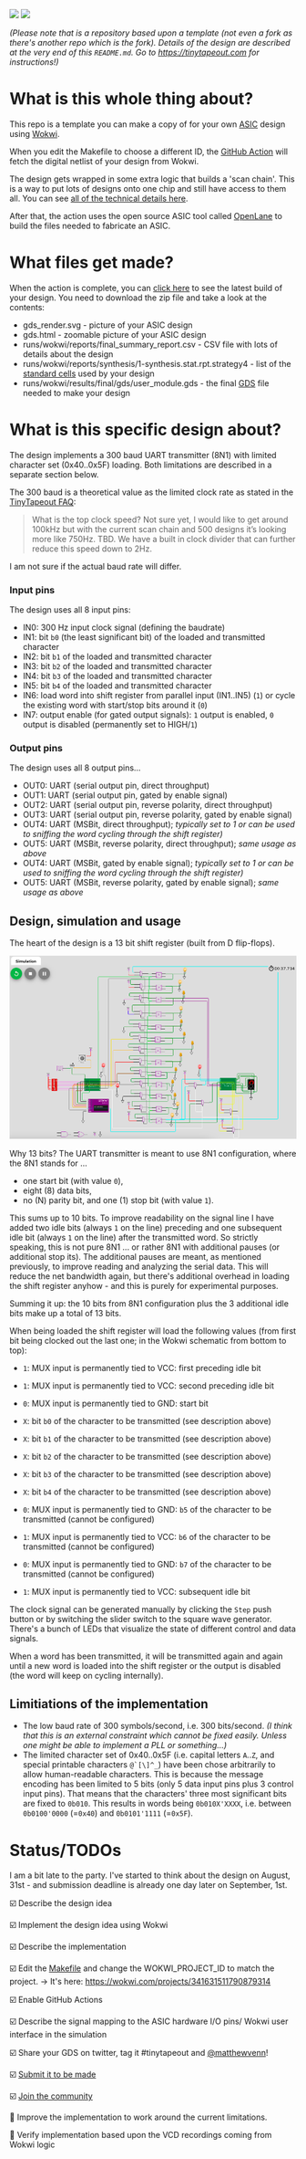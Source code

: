 ![](../../workflows/gds/badge.svg) ![](../../workflows/docs/badge.svg)

*(Please note that is a repository based upon a template (not even a fork as there's another repo which is the fork). Details of the design are described at the very end of this `README.md`. Go to https://tinytapeout.com for instructions!)*

# What is this whole thing about?

This repo is a template you can make a copy of for your own [ASIC](https://www.zerotoasiccourse.com/terminology/asic/) design using [Wokwi](https://wokwi.com/).

When you edit the Makefile to choose a different ID, the [GitHub Action](.github/workflows/wokwi.yaml) will fetch the digital netlist of your design from Wokwi.

The design gets wrapped in some extra logic that builds a 'scan chain'. This is a way to put lots of designs onto one chip and still have access to them all. You can see [all of the technical details here](https://github.com/mattvenn/scan_wrapper).

After that, the action uses the open source ASIC tool called [OpenLane](https://www.zerotoasiccourse.com/terminology/openlane/) to build the files needed to fabricate an ASIC.

# What files get made?

When the action is complete, you can [click here](https://github.com/mattvenn/wokwi-verilog-gds-test/actions) to see the latest build of your design. You need to download the zip file and take a look at the contents:

* gds_render.svg - picture of your ASIC design
* gds.html - zoomable picture of your ASIC design
* runs/wokwi/reports/final_summary_report.csv  - CSV file with lots of details about the design
* runs/wokwi/reports/synthesis/1-synthesis.stat.rpt.strategy4 - list of the [standard cells](https://www.zerotoasiccourse.com/terminology/standardcell/) used by your design
* runs/wokwi/results/final/gds/user_module.gds - the final [GDS](https://www.zerotoasiccourse.com/terminology/gds2/) file needed to make your design


# What is this specific design about?

The design implements a 300 baud UART transmitter (8N1) with limited character set (0x40..0x5F) loading. Both limitations are described in a separate section below.

The 300 baud is a theoretical value as the limited clock rate as stated in the [TinyTapeout FAQ](https://docs.google.com/document/d/1HeUJ5RWxnGo36LE1jp5CoCfBO91wTzGANzlKC_vVfFI/):

>What is the top clock speed?
>Not sure yet, I would like to get around 100kHz but with the current scan chain and 500 designs it’s looking more like 750Hz. TBD. We have a built in clock divider that can further reduce this speed down to 2Hz.

I am not sure if the actual baud rate will differ.


### Input pins

The design uses all 8 input pins:

* IN0: 300 Hz input clock signal (defining the baudrate)
* IN1: bit `b0` (the least significant bit) of the loaded and transmitted character
* IN2: bit `b1` of the loaded and transmitted character
* IN3: bit `b2` of the loaded and transmitted character
* IN4: bit `b3` of the loaded and transmitted character
* IN5: bit `b4` of the loaded and transmitted character
* IN6: load word into shift register from parallel input (IN1..IN5) (`1`) or cycle the existing word with start/stop bits around it (`0`)
* IN7: output enable (for gated output signals): `1` output is enabled, `0` output is disabled (permanently set to HIGH/`1`)


### Output pins

The design uses all 8 output pins...

* OUT0: UART (serial output pin, direct throughput)
* OUT1: UART (serial output pin, gated by enable signal)
* OUT2: UART (serial output pin, reverse polarity, direct throughput)
* OUT3: UART (serial output pin, reverse polarity, gated by enable signal)
* OUT4: UART (MSBit, direct throughput); *typically set to 1 or can be used to sniffing the word cycling through the shift register)*
* OUT5: UART (MSBit, reverse polarity, direct throughput); *same usage as above*
* OUT4: UART (MSBit, gated by enable signal); *typically set to 1 or can be used to sniffing the word cycling through the shift register)*
* OUT5: UART (MSBit, reverse polarity, gated by enable signal); *same usage as above*


## Design, simulation and usage

The heart of the design is a 13 bit shift register (built from D flip-flops).

![wokwi-simulation](./wokwi-simulation-io-mapping.png)

Why 13 bits? The UART transmitter is meant to use 8N1 configuration, where the 8N1 stands for ...

* one start bit (with value `0`),
* eight (8) data bits,
* no (N) parity bit, and one (1) stop bit (with value `1`). 

This sums up to 10 bits. To improve readability on the signal line I have added two idle bits (always `1` on the line) preceding and one subsequent idle bit (always `1` on the line) after the transmitted word. So strictly speaking, this is not pure 8N1 ... or rather 8N1 with additional pauses (or additional stop its). The additional pauses are meant, as mentioned previously, to improve reading and analyzing the serial data. This will reduce the net bandwidth again, but there's additional overhead in loading the shift register anyhow - and this is purely for experimental purposes.

Summing it up: the 10 bits from 8N1 configuration plus the 3 additional idle bits make up a total of 13 bits.

When being loaded the shift register will load the following values (from first bit being clocked out the last one; in the Wokwi schematic from bottom to top):

* `1`: MUX input is permanently tied to VCC: first preceding idle bit
* `1`: MUX input is permanently tied to VCC: second preceding idle bit

* `0`: MUX input is permanently tied to GND: start bit
* `X`: bit `b0` of the character to be transmitted (see description above)
* `X`: bit `b1` of the character to be transmitted (see description above)
* `X`: bit `b2` of the character to be transmitted (see description above)
* `X`: bit `b3` of the character to be transmitted (see description above)
* `X`: bit `b4` of the character to be transmitted (see description above)
* `0`: MUX input is permanently tied to GND: `b5` of the character to be transmitted (cannot be configured)
* `1`: MUX input is permanently tied to VCC: `b6` of the character to be transmitted (cannot be configured)
* `0`: MUX input is permanently tied to GND: `b7` of the character to be transmitted (cannot be configured)

* `1`: MUX input is permanently tied to VCC: subsequent idle bit


The clock signal can be generated manually by clicking the `Step` push button or by switching the slider switch to the square wave generator. There's a bunch of LEDs that visualize the state of different control and data signals.

When a word has been transmitted, it will be transmitted again and again until a new word is loaded into the shift register or the output is disabled (the word will keep on cycling internally).


## Limitiations of the implementation

* The low baud rate of 300 symbols/second, i.e. 300 bits/second. *(I think that this is an external constraint which cannot be fixed easily. Unless one might be able to implement a PLL or something...)*
* The limited character set of 0x40..0x5F (i.e. capital letters `A`..`Z`, and special printable characters ``@`[\]^_``) have been chose arbitrarily to allow human-readable characters. This is because the message encoding has been limited to 5 bits (only 5 data input pins plus 3 control input pins). That means that the characters' three most significant bits are fixed to `0b010`. This results in words being `0b010X'XXXX`, i.e. between `0b0100'0000` (=`0x40`) and `0b0101'1111` (=`0x5F`).


# Status/TODOs

I am a bit late to the party. I've started to think about the design on August, 31st - and submission deadline is already one day later on September, 1st.

☑️ Describe the design idea

☑️ Implement the design idea using Wokwi

☑️ Describe the implementation

☑️ Edit the [Makefile](Makefile) and change the WOKWI_PROJECT_ID to match the project. → It's here: https://wokwi.com/projects/341631511790879314

☑️ Enable GitHub Actions

☑️ Describe the signal mapping to the ASIC hardware I/O pins/ Wokwi user interface in the simulation

☑️ Share your GDS on twitter, tag it #tinytapeout and [@matthewvenn](https://twitter.com/matthewvenn)!

☑️ [Submit it to be made](https://docs.google.com/forms/d/e/1FAIpQLSc3ZF0AHKD3LoZRSmKX5byl-0AzrSK8ADeh0DtkZQX0bbr16w/viewform?usp=sf_link)

☑️ [Join the community](https://discord.gg/rPK2nSjxy8)

🔲 Improve the implementation to work around the current limitations.

🔲 Verify implementation based upon the VCD recordings coming from Wokwi logic
